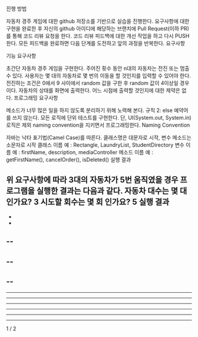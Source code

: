 진행 방법

자동차 경주 게임에 대한 github 저장소를 기반으로 실습을 진행한다.
요구사항에 대한 구현을 완료한 후 자신의 github 아이디에 해당하는 브랜치에 Pull Request(이하 PR)를 통해 코드 리뷰 요청을 한다.
코드 리뷰 피드백에 대한 개선 작업을 하고 다시 PUSH한다.
모든 피드백을 완료하면 다음 단계를 도전하고 앞의 과정을 반복한다.
요구사항

기능 요구사항

초간단 자동차 경주 게임을 구현한다.
주어진 횟수 동안 n대의 자동차는 전진 또는 멈출 수 있다.
사용자는 몇 대의 자동차로 몇 번의 이동을 할 것인지를 입력할 수 있어야 한다.
전진하는 조건은 0에서 9 사이에서 random 값을 구한 후 random 값이 4이상일 경우이다.
자동차의 상태를 화면에 출력한다. 어느 시점에 출력할 것인지에 대한 제약은 없다.
프로그래밍 요구사항

메소드가 너무 많은 일을 하지 않도록 분리하기 위해 노력해 본다.
규칙 2: else 예약어를 쓰지 않는다.
모든 로직에 단위 테스트를 구현한다. 단, UI(System.out, System.in) 로직은 제외
naming convention을 지키면서 프로그래밍한다.
Naming Convention

자바는 낙타 표기법(Camel Case)를 따른다.
클래스명은 대문자로 시작, 변수 메소드는 소문자로 시작
클래스 이름 예 : Rectangle, LaundryList, StudentDirectory
변수 이름 예 : firstName, description, mediaController
메소드 이름 예 : getFirstName(), cancelOrder(), isDeleted()
실행 결과

위 요구사항에 따라 3대의 자동차가 5번 움직였을 경우 프로그램을 실행한 결과는 다음과 같다.
자동차 대수는 몇 대 인가요?
3
시도할 회수는 몇 회 인가요?
5
실행 결과
-
-
-
--
-
--
---
--
---
----
---
----
----
----
-----
1 / 2